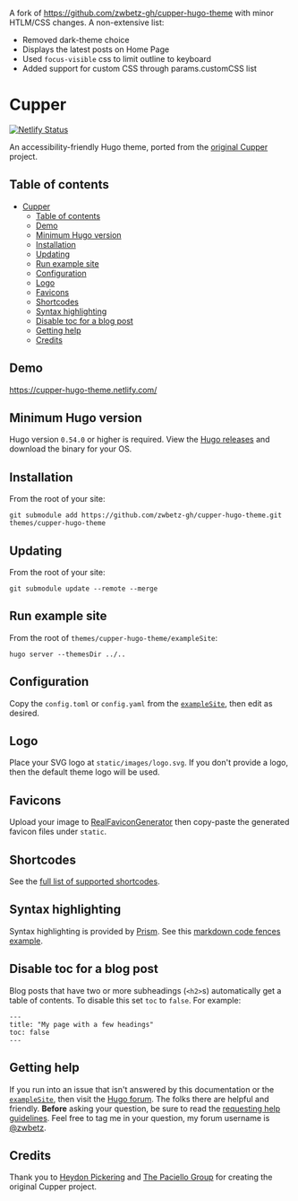 A fork of https://github.com/zwbetz-gh/cupper-hugo-theme with minor HTLM/CSS changes. A non-extensive list:

* Removed dark-theme choice
* Displays the latest posts on Home Page
* Used `focus-visible` css to limit outline to keyboard
* Added support for custom CSS through params.customCSS list

# Cupper

[![Netlify Status](https://api.netlify.com/api/v1/badges/bc8c4e51-37ee-419d-ad4f-b378010ee546/deploy-status)](https://app.netlify.com/sites/cupper-hugo-theme/deploys)

An accessibility-friendly Hugo theme, ported from the [original Cupper](https://github.com/ThePacielloGroup/cupper) project.

## Table of contents

- [Cupper](#cupper)
  - [Table of contents](#table-of-contents)
  - [Demo](#demo)
  - [Minimum Hugo version](#minimum-hugo-version)
  - [Installation](#installation)
  - [Updating](#updating)
  - [Run example site](#run-example-site)
  - [Configuration](#configuration)
  - [Logo](#logo)
  - [Favicons](#favicons)
  - [Shortcodes](#shortcodes)
  - [Syntax highlighting](#syntax-highlighting)
  - [Disable toc for a blog post](#disable-toc-for-a-blog-post)
  - [Getting help](#getting-help)
  - [Credits](#credits)

## Demo

https://cupper-hugo-theme.netlify.com/

## Minimum Hugo version

Hugo version `0.54.0` or higher is required. View the [Hugo releases](https://github.com/gohugoio/hugo/releases) and download the binary for your OS.

## Installation

From the root of your site:

```
git submodule add https://github.com/zwbetz-gh/cupper-hugo-theme.git themes/cupper-hugo-theme
```

## Updating

From the root of your site:

```
git submodule update --remote --merge
```

## Run example site

From the root of `themes/cupper-hugo-theme/exampleSite`:

```
hugo server --themesDir ../..
```

## Configuration

Copy the `config.toml` or `config.yaml` from the [`exampleSite`](https://github.com/zwbetz-gh/cupper-hugo-theme/tree/master/exampleSite), then edit as desired. 

## Logo

Place your SVG logo at `static/images/logo.svg`. If you don't provide a logo, then the default theme logo will be used. 

## Favicons

Upload your image to [RealFaviconGenerator](https://realfavicongenerator.net/) then copy-paste the generated favicon files under `static`. 

## Shortcodes

See the [full list of supported shortcodes](https://cupper-hugo-theme.netlify.com/cupper-shortcodes/).

## Syntax highlighting

Syntax highlighting is provided by [Prism](https://prismjs.com/). See this [markdown code fences example](https://cupper-hugo-theme.netlify.com/cupper-shortcodes/#syntax-highlighting).


## Disable toc for a blog post

Blog posts that have two or more subheadings (`<h2>`s) automatically get a table of contents. To disable this set `toc` to `false`. For example:

```
---
title: "My page with a few headings"
toc: false
---
```

## Getting help

If you run into an issue that isn't answered by this documentation or the [`exampleSite`](https://github.com/zwbetz-gh/cupper-hugo-theme/tree/master/exampleSite), then visit the [Hugo forum](https://discourse.gohugo.io/). The folks there are helpful and friendly. **Before** asking your question, be sure to read the [requesting help guidelines](https://discourse.gohugo.io/t/requesting-help/9132). Feel free to tag me in your question, my forum username is [@zwbetz](https://discourse.gohugo.io/u/zwbetz/summary).

## Credits

Thank you to [Heydon Pickering](http://www.heydonworks.com) and [The Paciello Group](https://www.paciellogroup.com/) for creating the original Cupper project. 
